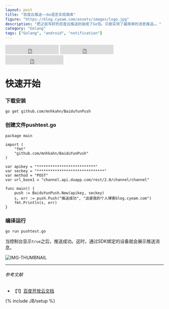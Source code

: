 ```yaml
---
layout: post
title: "百度云推送——Go语言实现类库"
figure: "https://blog.cyeam.com/assets/images/logo.jpg"
description: "把之前写好的百度云推送封装成了Go包。只是实现了最简单的消息推送。。"
category: "Golang"
tags: ["Golang", "android", "notification"]
---
```


<iframe src="https://ghbtns.com/github-btn.html?user=mnhkahn&repo=BaiduYunPush&type=watch&count=true&size=large"
  allowtransparency="true" frameborder="0" scrolling="0" width="170" height="30"></iframe>

<iframe src="https://ghbtns.com/github-btn.html?user=mnhkahn&repo=BaiduYunPush&type=fork&count=true&size=large"
  allowtransparency="true" frameborder="0" scrolling="0" width="170" height="30"></iframe>

<iframe src="https://ghbtns.com/github-btn.html?user=mnhkahn&type=follow&count=true&size=large"
  allowtransparency="true" frameborder="0" scrolling="0" width="185" height="30"></iframe>

# 快速开始

### 下载安装

    go get github.com/mnhkahn/BaiduYunPush

### 创建文件pushtest.go

    package main

    import (
        "fmt"
        "github.com/mnhkahn/BaiduYunPush"
    )

    var apikey = "**************************"
    var seckey = "******************************"
    var method = "POST"
    var url_base1 = "channel.api.duapp.com/rest/2.0/channel/channel"

    func main() {
        push := BaiduYunPush.New(apikey, seckey)
        s, err := push.Push("推送成功", "这是我的个人博客blog.cyeam.com")
        fmt.Println(s, err)
    }


### 编译运行

    go run pushtest.go

当控制台显示`true`之后，推送成功。这时，通过SDK绑定的设备就会展示推送消息。

![IMG-THUMBNAIL](https://res.cloudinary.com/cyeam/image/upload/v1537933530/cyeam/baiduyunpush.jpg)

---

###### *参考文献*
+ 【1】[百度开放云文档](http://developer.baidu.com/wiki/index.php?title=docs/cplat/push/api/list)

{% include JB/setup %}
